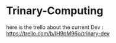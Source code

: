 # Trinary-Computing

here is the trello about the current Dev : https://trello.com/b/lH9pM96o/trinary-dev
